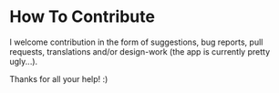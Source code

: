 # How To Contribute

I welcome contribution in the form of suggestions, bug reports, pull requests,
translations and/or design-work (the app is currently pretty ugly...).

Thanks for all your help! :)